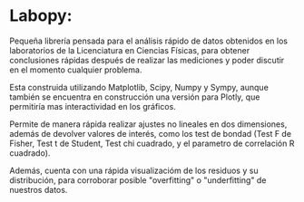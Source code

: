 # Labopy:
Pequeña librería pensada para el análisis rápido de datos obtenidos en los laboratorios de la Licenciatura en Ciencias Físicas, para obtener conclusiones rápidas después de realizar las mediciones y poder discutir en el momento cualquier problema.

Esta construida utilizando Matplotlib, Scipy, Numpy y Sympy, aunque también se encuentra en construcción una versión para Plotly, que permitiría mas interactividad en los gráficos.

Permite de manera rápida realizar ajustes no lineales en dos dimensiones, además de devolver valores de interés, como los test de bondad (Test F de Fisher, Test t de Student, Test chi cuadrado, y el parametro de correlación R cuadrado). 

Además, cuenta con una rápida visualizacióm de los residuos y su distribución, para corroborar posible "overfitting" o "underfitting" de nuestros datos.
